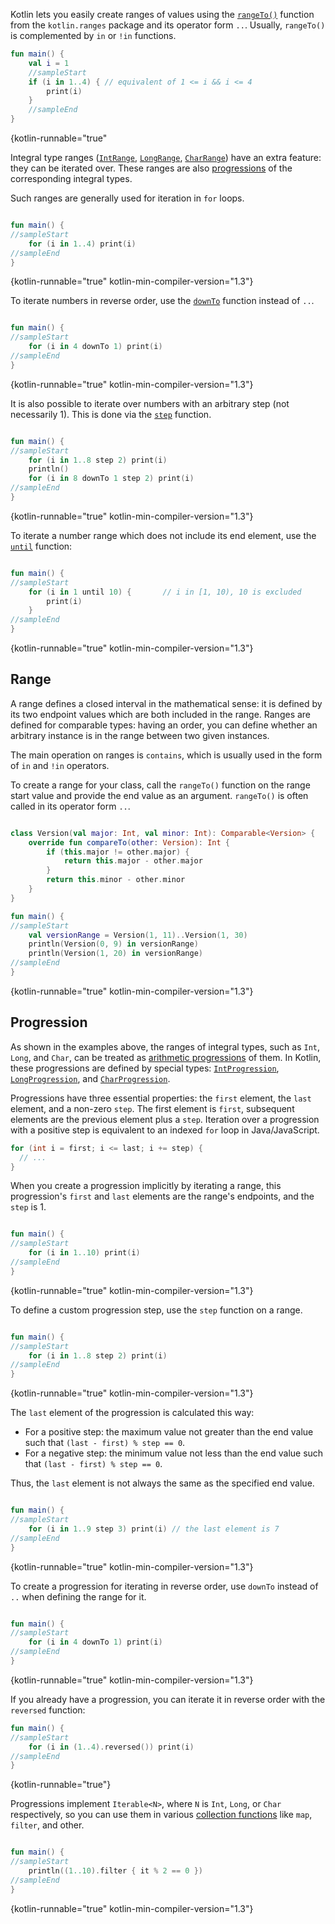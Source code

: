 [//]: # (title: Ranges and progressions)

Kotlin lets you easily create ranges of values using the [`rangeTo()`](https://kotlinlang.org/api/latest/jvm/stdlib/kotlin.ranges/range-to.html)
function from the `kotlin.ranges` package and its operator form `..`. Usually, `rangeTo()` is complemented by `in` or
`!in` functions.

```kotlin
fun main() {
    val i = 1
    //sampleStart
    if (i in 1..4) { // equivalent of 1 <= i && i <= 4
        print(i)
    }
    //sampleEnd
}
```
{kotlin-runnable="true"

Integral type ranges ([`IntRange`](https://kotlinlang.org/api/latest/jvm/stdlib/kotlin.ranges/-int-range/index.html),
[`LongRange`](https://kotlinlang.org/api/latest/jvm/stdlib/kotlin.ranges/-long-range/index.html),
[`CharRange`](https://kotlinlang.org/api/latest/jvm/stdlib/kotlin.ranges/-char-range/index.html)) have an extra feature:
they can be iterated over. These ranges are also [progressions](https://en.wikipedia.org/wiki/Arithmetic_progression) of
the corresponding integral types.

Such ranges are generally used for iteration in `for` loops.

```kotlin

fun main() {
//sampleStart
    for (i in 1..4) print(i)
//sampleEnd
}
```
{kotlin-runnable="true" kotlin-min-compiler-version="1.3"}

To iterate numbers in reverse order, use the [`downTo`](https://kotlinlang.org/api/latest/jvm/stdlib/kotlin.ranges/down-to.html)
function instead of `..`.

```kotlin

fun main() {
//sampleStart
    for (i in 4 downTo 1) print(i)
//sampleEnd
}
```
{kotlin-runnable="true" kotlin-min-compiler-version="1.3"}

It is also possible to iterate over numbers with an arbitrary step (not necessarily 1). This is done via the
[`step`](https://kotlinlang.org/api/latest/jvm/stdlib/kotlin.ranges/step.html) function.

```kotlin

fun main() {
//sampleStart
    for (i in 1..8 step 2) print(i)
    println()
    for (i in 8 downTo 1 step 2) print(i)
//sampleEnd
}
```
{kotlin-runnable="true" kotlin-min-compiler-version="1.3"}

To iterate a number range which does not include its end element, use the
[`until`](https://kotlinlang.org/api/latest/jvm/stdlib/kotlin.ranges/until.html) function:

```kotlin

fun main() {
//sampleStart
    for (i in 1 until 10) {       // i in [1, 10), 10 is excluded
        print(i)
    }
//sampleEnd
}
```
{kotlin-runnable="true" kotlin-min-compiler-version="1.3"}

## Range

A range defines a closed interval in the mathematical sense: it is defined by its two endpoint values which are both
included in the range. Ranges are defined for comparable types: having an order, you can define whether an arbitrary
instance is in the range between two given instances.

The main operation on ranges is `contains`, which is usually used in the form of `in` and `!in` operators.
 
To create a range for your class, call the `rangeTo()` function on the range start value and provide the end value as an
argument. `rangeTo()` is often called in its operator form `..`.

```kotlin

class Version(val major: Int, val minor: Int): Comparable<Version> {
    override fun compareTo(other: Version): Int {
        if (this.major != other.major) {
            return this.major - other.major
        }
        return this.minor - other.minor
    }
}

fun main() {
//sampleStart
    val versionRange = Version(1, 11)..Version(1, 30)
    println(Version(0, 9) in versionRange)
    println(Version(1, 20) in versionRange)
//sampleEnd
}

```
{kotlin-runnable="true" kotlin-min-compiler-version="1.3"}

## Progression

As shown in the examples above, the ranges of integral types, such as `Int`, `Long`, and `Char`, can be treated as
[arithmetic progressions](https://en.wikipedia.org/wiki/Arithmetic_progression) of them.
In Kotlin, these progressions are defined by special types: [`IntProgression`](https://kotlinlang.org/api/latest/jvm/stdlib/kotlin.ranges/-int-progression/index.html),
[`LongProgression`](https://kotlinlang.org/api/latest/jvm/stdlib/kotlin.ranges/-long-progression/index.html),
and [`CharProgression`](https://kotlinlang.org/api/latest/jvm/stdlib/kotlin.ranges/-char-progression/index.html).

Progressions have three essential properties: the `first` element, the `last` element, and a non-zero `step`.
The first element is `first`, subsequent elements are the previous element plus a `step`. 
Iteration over a progression with a positive step is equivalent to an indexed `for` loop in Java/JavaScript.

```java
for (int i = first; i <= last; i += step) {
  // ...
}
```

When you create a progression implicitly by iterating a range, this progression's `first` and `last` elements are the
range's endpoints, and the `step` is 1.

```kotlin

fun main() {
//sampleStart
    for (i in 1..10) print(i)
//sampleEnd
}
```
{kotlin-runnable="true" kotlin-min-compiler-version="1.3"}

To define a custom progression step, use the `step` function on a range.

```kotlin

fun main() {
//sampleStart
    for (i in 1..8 step 2) print(i)
//sampleEnd
}
```
{kotlin-runnable="true" kotlin-min-compiler-version="1.3"}

The `last` element of the progression is calculated this way:
* For a positive step: the maximum value not greater than the end value such that `(last - first) % step == 0`.
* For a negative step: the minimum value not less than the end value such that `(last - first) % step == 0`.

Thus, the `last` element is not always the same as the specified end value.

```kotlin

fun main() {
//sampleStart
    for (i in 1..9 step 3) print(i) // the last element is 7
//sampleEnd
}
```
{kotlin-runnable="true" kotlin-min-compiler-version="1.3"}

To create a progression for iterating in reverse order, use `downTo` instead of `..` when defining the range for it.

```kotlin

fun main() {
//sampleStart
    for (i in 4 downTo 1) print(i)
//sampleEnd
}
```
{kotlin-runnable="true" kotlin-min-compiler-version="1.3"}

If you already have a progression, you can iterate it in reverse order with the `reversed` function:

```kotlin
fun main() {
//sampleStart
    for (i in (1..4).reversed()) print(i)
//sampleEnd
}
```
{kotlin-runnable="true"}

Progressions implement `Iterable<N>`, where `N` is `Int`, `Long`, or `Char` respectively, so you can use them in various
[collection functions](collection-operations.md) like `map`, `filter`, and other.

```kotlin

fun main() {
//sampleStart
    println((1..10).filter { it % 2 == 0 })
//sampleEnd
}
```
{kotlin-runnable="true" kotlin-min-compiler-version="1.3"}

